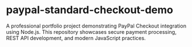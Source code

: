 # paypal-standard-checkout-demo
A professional portfolio project demonstrating PayPal Checkout integration using Node.js. This repository showcases secure payment processing, REST API development, and modern JavaScript practices.

